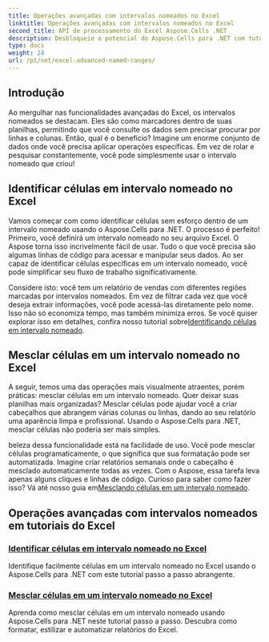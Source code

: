 ```yaml
---
title: Operações avançadas com intervalos nomeados no Excel
linktitle: Operações avançadas com intervalos nomeados no Excel
second_title: API de processamento do Excel Aspose.Cells .NET
description: Desbloqueie o potencial do Aspose.Cells para .NET com tutoriais sobre operações avançadas, como intervalos nomeados, identificação de células e mesclagem de células para relatórios dinâmicos.
type: docs
weight: 24
url: /pt/net/excel-advanced-named-ranges/
---
```

## Introdução

Ao mergulhar nas funcionalidades avançadas do Excel, os intervalos nomeados se destacam. Eles são como marcadores dentro de suas planilhas, permitindo que você consulte os dados sem precisar procurar por linhas e colunas. Então, qual é o benefício? Imagine um enorme conjunto de dados onde você precisa aplicar operações específicas. Em vez de rolar e pesquisar constantemente, você pode simplesmente usar o intervalo nomeado que criou! 

## Identificar células em intervalo nomeado no Excel

Vamos começar com como identificar células sem esforço dentro de um intervalo nomeado usando o Aspose.Cells para .NET. O processo é perfeito! Primeiro, você definirá um intervalo nomeado no seu arquivo Excel. O Aspose torna isso incrivelmente fácil de usar. Tudo o que você precisa são algumas linhas de código para acessar e manipular seus dados. Ao ser capaz de identificar células específicas em um intervalo nomeado, você pode simplificar seu fluxo de trabalho significativamente. 

Considere isto: você tem um relatório de vendas com diferentes regiões marcadas por intervalos nomeados. Em vez de filtrar cada vez que você deseja extrair informações, você pode acessá-las diretamente pelo nome. Isso não só economiza tempo, mas também minimiza erros. Se você quiser explorar isso em detalhes, confira nosso tutorial sobre[Identificando células em intervalo nomeado](./identify-cells-in-named-range/). 

## Mesclar células em um intervalo nomeado no Excel

A seguir, temos uma das operações mais visualmente atraentes, porém práticas: mesclar células em um intervalo nomeado. Quer deixar suas planilhas mais organizadas? Mesclar células pode ajudar você a criar cabeçalhos que abrangem várias colunas ou linhas, dando ao seu relatório uma aparência limpa e profissional. Usando o Aspose.Cells para .NET, mesclar células não poderia ser mais simples. 

 beleza dessa funcionalidade está na facilidade de uso. Você pode mesclar células programaticamente, o que significa que sua formatação pode ser automatizada. Imagine criar relatórios semanais onde o cabeçalho é mesclado automaticamente todas as vezes. Com o Aspose, essa tarefa leva apenas alguns cliques e linhas de código. Curioso para saber como fazer isso? Vá até nosso guia em[Mesclando células em um intervalo nomeado](./merge-cells-in-named-range/).

## Operações avançadas com intervalos nomeados em tutoriais do Excel
### [Identificar células em intervalo nomeado no Excel](./identify-cells-in-named-range/)
Identifique facilmente células em um intervalo nomeado no Excel usando o Aspose.Cells para .NET com este tutorial passo a passo abrangente.
### [Mesclar células em um intervalo nomeado no Excel](./merge-cells-in-named-range/)
Aprenda como mesclar células em um intervalo nomeado usando Aspose.Cells para .NET neste tutorial passo a passo. Descubra como formatar, estilizar e automatizar relatórios do Excel.